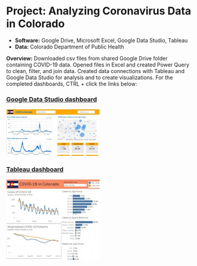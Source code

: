 # Project: Analyzing Coronavirus Data in Colorado
- **Software:** Google Drive, Microsoft Excel, Google Data Studio, Tableau
- **Data:** Colorado Department of Public Health

**Overview:** Downloaded csv files from shared Google Drive folder containing COVID-19 data.
Opened files in Excel and created Power Query to clean, filter, and join data.
Created data connections with Tableau and Google Data Studio for analysis and to create visualizations. For the completed dashboards, CTRL + click the links below: 

### [Google Data Studio dashboard](https://datastudio.google.com/reporting/4449791a-985a-47b0-97fa-bce2c3dc0fbc)
![GDS dashboard](one_gds250w.jpg)
### [Tableau dashboard](https://public.tableau.com/app/profile/john.gimlin/viz/Colorado_COVID/Overview)
![Tableau dashboard](one_tableau250w.jpg)

